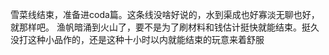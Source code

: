 雪菜线结束，准备进coda篇。这条线没啥好说的，水到渠成也好寡淡无聊也好，就那样吧。
渔帆暗涌到火山了，要不是为了刷材料和钱估计挺快就能结束。挺久没打这种小品作的，还是这种十小时以内就能结束的玩意来着舒服